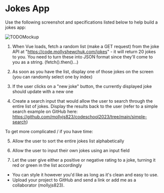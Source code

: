 # Jokes App

Use the following screenshot and specifications listed below to help build a jokes app:

![TODOMockup](https://code.mollyshewchuk.com/resources/jokes.jpg)
1. When Vue loads, fetch a random list (make a GET request) from the joke API at "https://code.mollyshewchuk.com/jokes" - it will return 20 jokes to you. You need to turn these into JSON format since they'll come to you as a string. (fetch().then()...)

2. As soon as you have the list, display one of those jokes on the screen (you can randomly select one by index)

3. If the user clicks on a "new joke" button, the currently displayed joke should update with a new one

4. Create a search input that would allow the user to search through the entire list of jokes. Display the results back to the user (refer to a simple search example on GitHub here: https://github.com/mollyjs823/codeschool2023/tree/main/simple-search)


To get more complicated / if you have time:

5. Allow the user to sort the entire jokes list alphabetically

6. Allow the user to input their own jokes using an input field

7. Let the user give either a positive or negative rating to a joke, turning it red or green in the list accordingly


* You can style it however you'd like as long as it's clean and easy to use.
* Upload your project to GitHub and send a link or add me as a collaborator (mollyjs823).